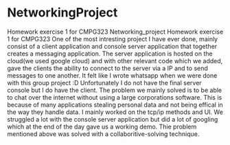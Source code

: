 # NetworkingProject
Homework exercise 1 for CMPG323
Networking_project
Homework exercise 1 for CMPG323 One of the most intresting project I have ever done, mainly consist of a client application and console server application that together creates a messaging application. The server application is hosted on the cloud(we used google cloud) and with other relevant code which we added, gave the clients the ability to connect to the server via a IP and to send messages to one another. It felt like I wrote whatsapp when we were done with this group project :D
Unfortunately I do not have the final server console but I do have the client. The problem we mainly solved is to be able to chat over the internet without using a large corporations software. This is because of many applications stealing personal data and not being effical in the way they handle data. I mainly worked on the tcp/ip methods and UI. We struggled a lot with the console server application but did a lot of googling which at the end of the day gave us a working demo. Thie problem mentioned above was solved with a collaboritive-solving technique.
